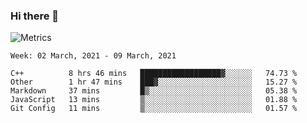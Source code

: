 ### Hi there 👋

![Metrics](https://github.com/radoapx/radoapx/blob/main/github-metrics.svg)

<!--START_SECTION:waka-->
```text
Week: 02 March, 2021 - 09 March, 2021

C++          8 hrs 46 mins   ██████████████████▓░░░░░░   74.73 % 
Other        1 hr 47 mins    ███▓░░░░░░░░░░░░░░░░░░░░░   15.27 % 
Markdown     37 mins         █▒░░░░░░░░░░░░░░░░░░░░░░░   05.38 % 
JavaScript   13 mins         ▒░░░░░░░░░░░░░░░░░░░░░░░░   01.88 % 
Git Config   11 mins         ▒░░░░░░░░░░░░░░░░░░░░░░░░   01.57 % 
```
<!--END_SECTION:waka-->

<!--
**radoapx/radoapx** is a ✨ _special_ ✨ repository because its `README.md` (this file) appears on your GitHub profile.

Here are some ideas to get you started:

- 🔭 I’m currently working on ...
- 🌱 I’m currently learning ...
- 👯 I’m looking to collaborate on ...
- 🤔 I’m looking for help with ...
- 💬 Ask me about ...
- 📫 How to reach me: ...
- 😄 Pronouns: ...
- ⚡ Fun fact: ...
-->
